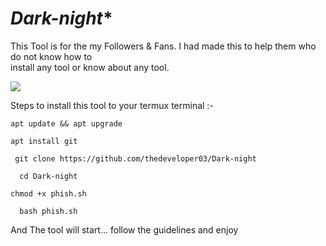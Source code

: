 # *******Dark-night******** 
 
 This Tool is for the my Followers & Fans. 
 I had made this to help them who do not know how to  
 install any tool or know about any tool.
 
<img src="https://telegra.ph/file/22caa55aa16856e6ce141.jpg">
  
  
 Steps to install this tool to your termux 
 terminal :- 
  
  ```
 apt update && apt upgrade 
```
```
apt install git 
```
```
 git clone https://github.com/thedeveloper03/Dark-night
```
```
  cd Dark-night
```
```
chmod +x phish.sh
```
```
  bash phish.sh 
  ```
  
  
 And The tool will start... follow the guidelines and enjoy 